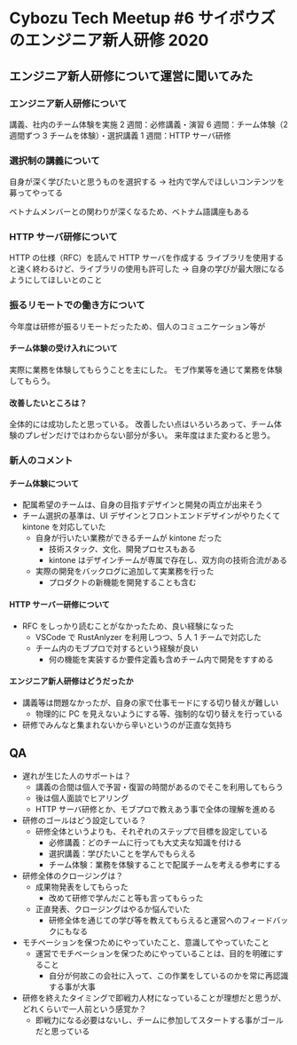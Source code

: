 # Cybozu Tech Meetup #6 サイボウズのエンジニア新人研修 2020

## エンジニア新人研修について運営に聞いてみた

### エンジニア新人研修について

講義、社内のチーム体験を実施
2 週間：必修講義・演習
6 週間：チーム体験（2 週間ずつ 3 チームを体験）・選択講義
1 週間：HTTP サーバ研修

### 選択制の講義について

自身が深く学びたいと思うものを選択する
→ 社内で学んでほしいコンテンツを募ってやってる

ベトナムメンバーとの関わりが深くなるため、ベトナム語講座もある

### HTTP サーバ研修について

HTTP の仕様（RFC）を読んで HTTP サーバを作成する
ライブラリを使用すると速く終わるけど、ライブラリの使用も許可した
-> 自身の学びが最大限になるようにしてほしいとのこと

### 振るリモートでの働き方について

今年度は研修が振るリモートだったため、個人のコミュニケーション等が

#### チーム体験の受け入れについて

実際に業務を体験してもらうことを主にした。
モブ作業等を通じて業務を体験してもらう。

#### 改善したいところは？

全体的には成功したと思っている。
改善したい点はいろいろあって、チーム体験のプレゼンだけではわからない部分が多い。
来年度はまた変わると思う。

### 新人のコメント

#### チーム体験について

- 配属希望のチームは、自身の目指すデザインと開発の両立が出来そう
- チーム選択の基準は、UI デザインとフロントエンドデザインがやりたくて kintone を対応していた
  - 自身が行いたい業務ができるチームが kintone だった
    - 技術スタック、文化、開発プロセスもある
    - kintone はデザインチームが専属で存在し、双方向の技術合流がある
  - 実際の開発をバックログに追加して実業務を行った
    - プロダクトの新機能を開発することも含む

#### HTTP サーバー研修について

- RFC をしっかり読むことがなかったため、良い経験になった
  - VSCode で RustAnlyzer を利用しつつ、5 人 1 チームで対応した
  - チーム内のモブプロで対するという経験が良い
    - 何の機能を実装するか要件定義も含めチーム内で開発をすすめる

#### エンジニア新人研修はどうだったか

- 講義等は問題なかったが、自身の家で仕事モードにする切り替えが難しい
  - 物理的に PC を見えないようにする等、強制的な切り替えを行っている
- 研修でみんなと集まれないから辛いというのが正直な気持ち

## QA

- 遅れが生じた人のサポートは？
  - 講義の合間は個人で予習・復習の時間があるのでそこを利用してもらう
  - 後は個人面談でヒアリング
  - HTTP サーバ研修とか、モブプロで教えあう事で全体の理解を進める
- 研修のゴールはどう設定している？
  - 研修全体というよりも、それぞれのステップで目標を設定している
    - 必修講義：どのチームに行っても大丈夫な知識を付ける
    - 選択講義：学びたいことを学んでもらえる
    - チーム体験：業務を体験することで配属チームを考える参考にする
- 研修全体のクロージングは？
  - 成果物発表をしてもらった
    - 改めて研修で学んだこと等も言ってもらった
  - 正直発表、クロージングはやるか悩んでいた
    - 研修全体を通じての学び等を教えてもらえると運営へのフィードバックにもなる
- モチベーションを保つためにやっていたこと、意識してやっていたこと
  - 運営でモチベーションを保つためにやっていることは、目的を明確にすること
    - 自分が何故この会社に入って、この作業をしているのかを常に再認識する事が大事
- 研修を終えたタイミングで即戦力人材になっていることが理想だと思うが、どれくらいで一人前という感覚か？
  - 即戦力になる必要はないし、チームに参加してスタートする事がゴールだと思っている
